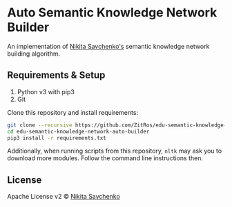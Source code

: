 # Auto Semantic Knowledge Network Builder

An implementation of [Nikita Savchenko's](https://nikita.tk) semantic knowledge network building 
algorithm.

Requirements & Setup
------------

1. Python v3 with pip3
2. Git

Clone this repository and install requirements:

```bash
git clone --recursive https://github.com/ZitRos/edu-semantic-knowledge-network-auto-builder
cd edu-semantic-knowledge-network-auto-builder
pip3 install -r requirements.txt
```

Additionally, when running scripts from this repository, `nltk` may ask you to download more 
modules. Follow the command line instructions then.

License
-------

Apache License v2 © [Nikita Savchenko](https://nikita.tk)